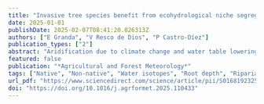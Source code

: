 ```yaml
---
title: "Invasive tree species benefit from ecohydrological niche segregation and deeper soil water uptake in a Mediterranean riparian forest"
date: 2025-01-01
publishDate: 2025-02-07T08:41:20.026313Z
authors: ["E Granda", "V Resco de Dios", "P Castro-Díez"]
publication_types: ["2"]
abstract: "Aridification due to climate change and water table lowering due to human management are intensifying the environmental filter of summer aridity for Mediterranean riparian forests. This may represent an opportunity for the entry of non-native (NNT) species which might be pre-adapted to these new conditions, thus favoring their invasive potential. Differences in water uptake depth by coexisting native (NT) and NNT tree species could be one of the reasons why some of the latter species might become successful invaders in riparian ecosystems. To test whether spatial ecohydrological niche segregation occurs during dry summers, we analyzed stable water isotopes from different sources in a riparian ecosystem of central Spain. Xylem water δ18O was analyzed in 6 NT and 6 NNT (2 of them invasive) coexisting tree species. We used Bayesian isotope mixing models to estimate the proportion of water from different depths used by trees. We also tested the relationship between the δ18O from xylem water and leaf δ13C to test if species with deeper access to water have lower intrinsic water use efficiency (iWUE). We found no segregation between NT and NNT species in water uptake depth, but a species-specific vertical partitioning of water resources, with both invasive species extracting more water from the deepest soil layers. NNT species had higher leaf δ13C. A negative relationship between xylem water δ18O and leaf δ13C was found at interspecific level, indicating that species with greater access to deep water are also those bearing higher iWUE. Our results indicate a pronounced niche partitioning promoting species coexistence. The ability of invasive species to tap into deeper water layers combined with higher iWUE led to a competition-avoidance strategy together with a water stress-avoidance strategy. Deeper water uptake and greater iWUE could be important driving the success of tree species in Mediterranean floodplains under drier conditions."
featured: false
publication: "*Agricultural and Forest Meteorology*"
tags: ["Native", "Non-native", "Water isotopes", "Root depth", "Riparian ecosystems", "Mediterranean"]
url_pdf: "https://www.sciencedirect.com/science/article/pii/S016819232500053X"
doi: "https://doi.org/10.1016/j.agrformet.2025.110433"
---
```


